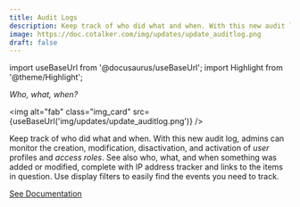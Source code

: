 ```yaml
---
title: Audit Logs
description: Keep track of who did what and when. With this new audit log, admins will be able to monitor who and when created or modified _user_ profiles and _access roles_. 
image: https://doc.cotalker.com/img/updates/update_auditlog.png
draft: false
---
```


import useBaseUrl from '@docusaurus/useBaseUrl'; 
import Highlight from '@theme/Highlight';


<div class="card-demo">
<div class="card">
<div class="card__header">

<span className="hero__subtitle"><em>

Who, what, when?

</em></span>

</div>
<div class="card__image">

<img alt="fab" class="img_card" src={useBaseUrl('img/updates/update_auditlog.png')} />
<br/>

</div>
<div class="card__body">

Keep track of who did what and when. With this new audit log, admins can monitor the creation, modification, disactivation, and activation of _user_ profiles and _access roles_. See also who, what, and when something was added or modified, complete with IP address tracker and links to the items in question. Use display filters to easily find the events you need to track.

</div>
<div class="card__footer">

<a class ="button button--secondary button--block" href="/docs/documentation/admin/admin_auditlogs">See Documentation</a>
<br/>

</div>
</div>
</div>
